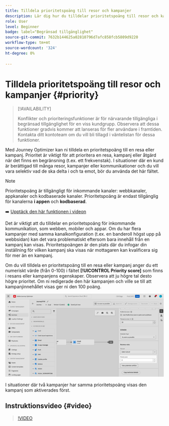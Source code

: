 ```yaml
---
title: Tilldela prioritetspoäng till resor och kampanjer
description: Lär dig hur du tilldelar prioritetspoäng till resor och kampanjer.
role: User
level: Beginner
badge: label="Begränsad tillgänglighet"
source-git-commit: 7632b144625a02810796d7afc858fcb5809d9220
workflow-type: tm+mt
source-wordcount: '324'
ht-degree: 0%

---
```



# Tilldela prioritetspoäng till resor och kampanjer {#priority}

>[!AVAILABILITY]
>
>Konflikter och prioriteringsfunktioner är för närvarande tillgängliga i begränsad tillgänglighet för en viss kundgrupp. Observera att dessa funktioner gradvis kommer att lanseras för fler användare i framtiden. Kontakta ditt kontoteam om du vill bli tillagd i väntelistan för dessa funktioner.

Med Journey Optimizer kan ni tilldela en prioritetspoäng till en resa eller kampanj. Prioritet är viktigt för att prioritera en resa, kampanj eller åtgärd när det finns en begränsning (t.ex. ett frekvenstak). I situationer där en kund är berättigad till många resor, kampanjer eller kommunikationer och du vill vara selektiv vad de ska delta i och ta emot, bör du använda det här fältet.

>[!NOTE]
>
>Prioritetspoäng är tillgängligt för inkommande kanaler: webbkanaler, appkanaler och kodbaserade kanaler. Prioritetspoäng är endast tillgänglig för kanalerna **i appen** och **kodbaserad**.

➡️ [Upptäck den här funktionen i videon](#video)

Det är viktigt att du tilldelar en prioritetspoäng för inkommande kommunikation, som webben, mobiler och appar. Om du har flera kampanjer med samma kanalkonfiguration (t.ex. en banderoll högst upp på webbsidan) kan det vara problematiskt eftersom bara innehåll från en kampanj kan visas. Prioritetspoängen är den plats där du infogar din inställning för vilken kampanj ska visas när mottagaren kan kvalificera sig för mer än en kampanj.

Om du vill tilldela en prioritetspoäng till en resa eller kampanj anger du ett numeriskt värde (från 0-100) i fältet **[!UICONTROL Priority score]** som finns i resans eller kampanjens egenskaper. Observera att ju högre tal desto högre prioritet. Om ni redigerade den här kampanjen och ville se till att kampanjinnehållet visas ger ni den 100 poäng.

![](assets/priority-score.png)

I situationer där två kampanjer har samma prioritetspoäng visas den kampanj som aktiverades först.

## Instruktionsvideo {#video}

>[!VIDEO](https://video.tv.adobe.com/v/3435529?quality=12)
